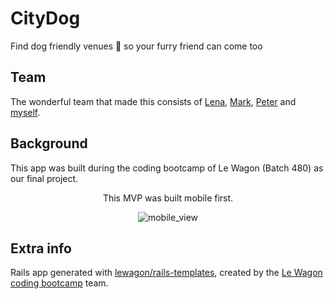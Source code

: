 # CityDog
Find dog friendly venues 🐶 so your furry friend can come too

## Team
The wonderful team that made this consists of [Lena](https://github.com/LG-2), [Mark](https://github.com/markMounsey), [Peter](https://github.com/huyserp) and [myself](https://github.com/Georgy5).

## Background
This app was built during the coding bootcamp of Le Wagon (Batch 480) as our final project.
<p align="center">
  This MVP was built mobile first.
</p>
<p align="center">
  <img src="https://github.com/Georgy5/City-Dog/assets/2192560/a80378d1-e3b3-4635-b9c6-0a0875717bca" alt="mobile_view">
</p>

## Extra info
Rails app generated with [lewagon/rails-templates](https://github.com/lewagon/rails-templates), created by the [Le Wagon coding bootcamp](https://www.lewagon.com) team.
